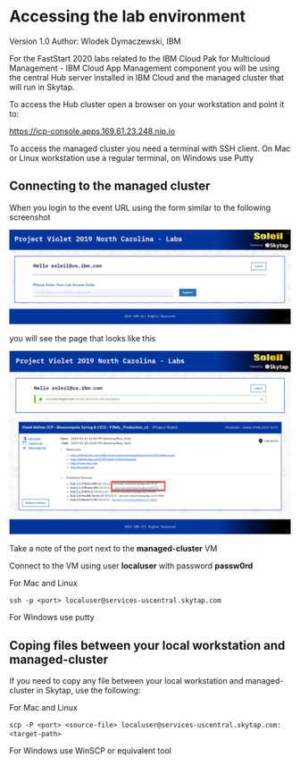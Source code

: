# Accessing the lab environment

Version 1.0     Author: Wlodek Dymaczewski, IBM

For the FastStart 2020 labs related to the IBM Cloud Pak for Multicloud Management - IBM Cloud App Management component you will be using the central Hub server installed in IBM Cloud and the managed cluster that will run in Skytap.

To access the Hub cluster open a browser on your workstation and point it to:

https://icp-console.apps.169.61.23.248.nip.io

To access the managed cluster you need a terminal with SSH client. On Mac or Linux workstation use a regular terminal, on Windows use Putty

## Connecting to the managed cluster

When you login to the event URL using the form similar to the following screenshot

![](images/2020-01-15-20-13-24.png)

you will see the page that looks like this

![](images/2020-01-15-20-15-20.png)

Take a note of the port next to the **managed-cluster** VM

Connect to the VM using user **localuser** with password **passw0rd**

For Mac and Linux
```
ssh -p <port> localuser@services-uscentral.skytap.com
```

For Windows use putty


## Coping files between your local workstation and managed-cluster

If you need to copy any file between your local workstation and managed-cluster in Skytap, use the following:

For Mac and  Linux
```
scp -P <port> <source-file> localuser@services-uscentral.skytap.com:<target-path>
```

For Windows use WinSCP or equivalent tool






